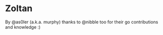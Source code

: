 # Zoltan 
By @as0ler (a.k.a. murphy)
thanks to @nibble too for their go contributions and knowledge :) 
